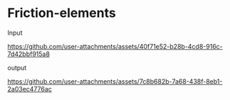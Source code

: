 # Friction-elements
Input

https://github.com/user-attachments/assets/40f71e52-b28b-4cd8-916c-7d42bbf915a8

output


https://github.com/user-attachments/assets/7c8b682b-7a68-438f-8eb1-2a03ec4776ac



